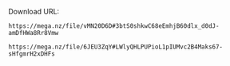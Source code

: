 Download URL:
```
https://mega.nz/file/vMN20D6D#3btS0shkwC68eEmhjB60dlx_d0dJ-amDfHWa8Rr8Vmw
```

```
https://mega.nz/file/6JEU3ZqY#LWlyQHLPUPioL1pIUMvc2B4Maks67-sHfgmrH2xDHFs
```
